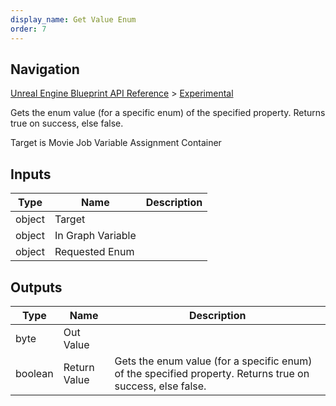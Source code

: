 ```yaml
---
display_name: Get Value Enum
order: 7
---
```

## Navigation

[Unreal Engine Blueprint API Reference](https://dev.epicgames.com/documentation/en-us/unreal-engine/BlueprintAPI) > [Experimental](https://dev.epicgames.com/documentation/en-us/unreal-engine/BlueprintAPI/Experimental)

Gets the enum value (for a specific enum) of the specified property. Returns true on success, else false.

Target is Movie Job Variable Assignment Container

## Inputs

| Type | Name | Description |
| --- | --- | --- |
| object | Target |  |
| object | In Graph Variable |  |
| object | Requested Enum |  |

## Outputs

| Type | Name | Description |
| --- | --- | --- |
| byte | Out Value |  |
| boolean | Return Value | Gets the enum value (for a specific enum) of the specified property. Returns true on success, else false. |
